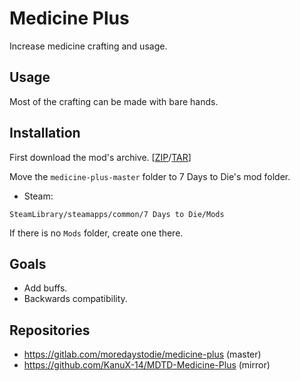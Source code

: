 Medicine Plus
=============

Increase medicine crafting and usage.

Usage
-----

Most of the crafting can be made with bare hands.

Installation
------------

First download the mod's archive. [[ZIP](https://gitlab.com/moredaystodie/medicine-plus/-/archive/master/medicine-plus-master.zip)/[TAR](https://gitlab.com/moredaystodie/medicine-plus/-/archive/master/medicine-plus-master.tar.gz)]

Move the `medicine-plus-master` folder to 7 Days to Die's mod folder.<br>

- Steam:
```shell
SteamLibrary/steamapps/common/7 Days to Die/Mods
```

If there is no `Mods` folder, create one there.

Goals
-----

- Add buffs.
- Backwards compatibility.

Repositories
------------

- https://gitlab.com/moredaystodie/medicine-plus (master)
- https://github.com/KanuX-14/MDTD-Medicine-Plus (mirror)

